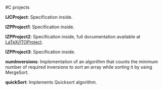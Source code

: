 #C projects

**IJCProject**: Specification inside.

**IZPProject1**: Specification inside.

**IZPProject2**: Specification inside, full documentation available at [LaTeX/ITOProject](https://github.com/Vixian/education/tree/master/LaTeX/ITOProject).

**IZPProject3**: Specification inside.

**numInversions**: Implementation of an algorithm that counts the minimum number of required inversions to sort an array while sorting it by using MergeSort.

**quickSort**: Implements Quicksort algorithm.
